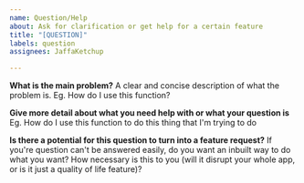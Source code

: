 ```yaml
---
name: Question/Help
about: Ask for clarification or get help for a certain feature
title: "[QUESTION]"
labels: question
assignees: JaffaKetchup

---
```


**What is the main problem?**
A clear and concise description of what the problem is. Eg. How do I use this function?

**Give more detail about what you need help with or what your question is**
Eg. How do I use this function to do this thing that I'm trying to do

**Is there a potential for this question to turn into a feature request?**
If you're question can't be answered easily, do you want an inbuilt way to do what you want? How necessary is this to you (will it disrupt your whole app, or is it just a quality of life feature)?
